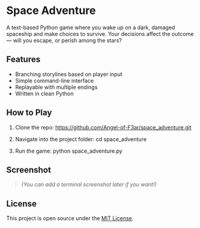 # Space Adventure

A text-based Python game where you wake up on a dark, damaged spaceship and make choices to survive. Your decisions affect the outcome — will you escape, or perish among the stars?

## Features

- Branching storylines based on player input
- Simple command-line interface
- Replayable with multiple endings
- Written in clean Python

## How to Play

1. Clone the repo:
https://github.com/Angel-of-F3ar/space_adventure.git

2. Navigate into the project folder:
cd space_adventure

3. Run the game:
python space_adventure.py


## Screenshot

> _(You can add a terminal screenshot later if you want!)_

## License

This project is open source under the [MIT License](https://opensource.org/licenses/MIT).
